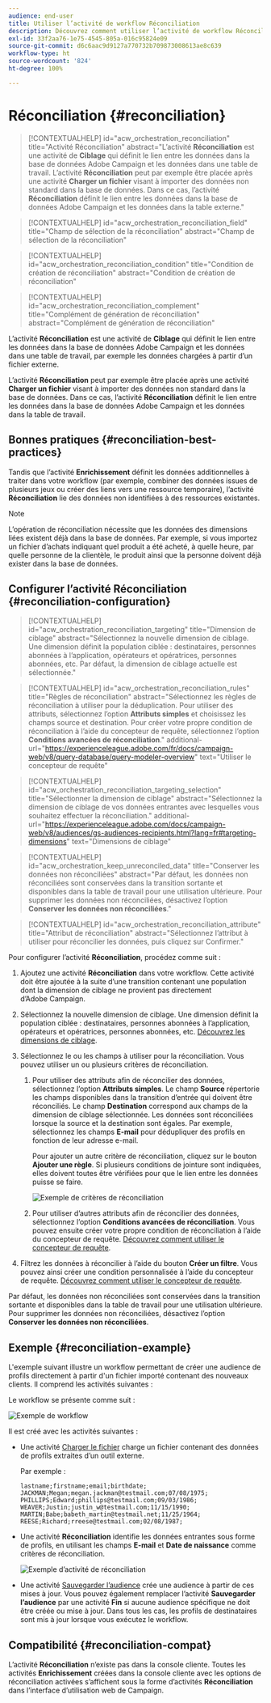 ```yaml
---
audience: end-user
title: Utiliser l’activité de workflow Réconciliation
description: Découvrez comment utiliser l’activité de workflow Réconciliation
exl-id: 33f2aa76-1e75-4545-805a-016c95824e09
source-git-commit: d6c6aac9d9127a770732b709873008613ae8c639
workflow-type: ht
source-wordcount: '824'
ht-degree: 100%

---
```


# Réconciliation {#reconciliation}

>[!CONTEXTUALHELP]
>id="acw_orchestration_reconciliation"
>title="Activité Réconciliation"
>abstract="L’activité **Réconciliation** est une activité de **Ciblage** qui définit le lien entre les données dans la base de données Adobe Campaign et les données dans une table de travail. L’activité **Réconciliation** peut par exemple être placée après une activité **Charger un fichier** visant à importer des données non standard dans la base de données. Dans ce cas, l’activité **Réconciliation** définit le lien entre les données dans la base de données Adobe Campaign et les données dans la table externe."

>[!CONTEXTUALHELP]
>id="acw_orchestration_reconciliation_field"
>title="Champ de sélection de la réconciliation"
>abstract="Champ de sélection de la réconciliation"

>[!CONTEXTUALHELP]
>id="acw_orchestration_reconciliation_condition"
>title="Condition de création de réconciliation"
>abstract="Condition de création de réconciliation"

>[!CONTEXTUALHELP]
>id="acw_orchestration_reconciliation_complement"
>title="Complément de génération de réconciliation"
>abstract="Complément de génération de réconciliation"

L’activité **Réconciliation** est une activité de **Ciblage** qui définit le lien entre les données dans la base de données Adobe Campaign et les données dans une table de travail, par exemple les données chargées à partir d’un fichier externe.

L’activité **Réconciliation** peut par exemple être placée après une activité **Charger un fichier** visant à importer des données non standard dans la base de données. Dans ce cas, l’activité **Réconciliation** définit le lien entre les données dans la base de données Adobe Campaign et les données dans la table de travail.

## Bonnes pratiques {#reconciliation-best-practices}

Tandis que l’activité **Enrichissement** définit les données additionnelles à traiter dans votre workflow (par exemple, combiner des données issues de plusieurs jeux ou créer des liens vers une ressource temporaire), l’activité **Réconciliation** lie des données non identifiées à des ressources existantes.

>[!NOTE]
>L’opération de réconciliation nécessite que les données des dimensions liées existent déjà dans la base de données. Par exemple, si vous importez un fichier d’achats indiquant quel produit a été acheté, à quelle heure, par quelle personne de la clientèle, le produit ainsi que la personne doivent déjà exister dans la base de données.

## Configurer l’activité Réconciliation {#reconciliation-configuration}

>[!CONTEXTUALHELP]
>id="acw_orchestration_reconciliation_targeting"
>title="Dimension de ciblage"
>abstract="Sélectionnez la nouvelle dimension de ciblage. Une dimension définit la population ciblée : destinataires, personnes abonnées à l’application, opérateurs et opératrices, personnes abonnées, etc. Par défaut, la dimension de ciblage actuelle est sélectionnée."

>[!CONTEXTUALHELP]
>id="acw_orchestration_reconciliation_rules"
>title="Règles de réconciliation"
>abstract="Sélectionnez les règles de réconciliation à utiliser pour la déduplication. Pour utiliser des attributs, sélectionnez l’option **Attributs simples** et choisissez les champs source et destination. Pour créer votre propre condition de réconciliation à l’aide du concepteur de requête, sélectionnez l’option **Conditions avancées de réconciliation**."
>additional-url="https://experienceleague.adobe.com/fr/docs/campaign-web/v8/query-database/query-modeler-overview" text="Utiliser le concepteur de requête"

>[!CONTEXTUALHELP]
>id="acw_orchestration_reconciliation_targeting_selection"
>title="Sélectionner la dimension de ciblage"
>abstract="Sélectionnez la dimension de ciblage de vos données entrantes avec lesquelles vous souhaitez effectuer la réconciliation."
>additional-url="https://experienceleague.adobe.com/docs/campaign-web/v8/audiences/gs-audiences-recipients.html?lang=fr#targeting-dimensions" text="Dimensions de ciblage"

>[!CONTEXTUALHELP]
>id="acw_orchestration_keep_unreconciled_data"
>title="Conserver les données non réconciliées"
>abstract="Par défaut, les données non réconciliées sont conservées dans la transition sortante et disponibles dans la table de travail pour une utilisation ultérieure. Pour supprimer les données non réconciliées, désactivez l’option **Conserver les données non réconciliées**."

>[!CONTEXTUALHELP]
>id="acw_orchestration_reconciliation_attribute"
>title="Attribut de réconciliation"
>abstract="Sélectionnez l’attribut à utiliser pour réconcilier les données, puis cliquez sur Confirmer."

Pour configurer l’activité **Réconciliation**, procédez comme suit :

1. Ajoutez une activité **Réconciliation** dans votre workflow. Cette activité doit être ajoutée à la suite d’une transition contenant une population dont la dimension de ciblage ne provient pas directement d’Adobe Campaign.

1. Sélectionnez la nouvelle dimension de ciblage. Une dimension définit la population ciblée : destinataires, personnes abonnées à l’application, opérateurs et opératrices, personnes abonnées, etc. [Découvrez les dimensions de ciblage](../../audience/about-recipients.md#targeting-dimensions).

1. Sélectionnez le ou les champs à utiliser pour la réconciliation. Vous pouvez utiliser un ou plusieurs critères de réconciliation.

   1. Pour utiliser des attributs afin de réconcilier des données, sélectionnez l’option **Attributs simples**. Le champ **Source** répertorie les champs disponibles dans la transition d’entrée qui doivent être réconciliés. Le champ **Destination** correspond aux champs de la dimension de ciblage sélectionnée. Les données sont réconciliées lorsque la source et la destination sont égales. Par exemple, sélectionnez les champs **E-mail** pour dédupliquer des profils en fonction de leur adresse e-mail.

      Pour ajouter un autre critère de réconciliation, cliquez sur le bouton **Ajouter une règle**. Si plusieurs conditions de jointure sont indiquées, elles doivent toutes être vérifiées pour que le lien entre les données puisse se faire.

      ![Exemple de critères de réconciliation](../assets/workflow-reconciliation-criteria.png)

   1. Pour utiliser d’autres attributs afin de réconcilier des données, sélectionnez l’option **Conditions avancées de réconciliation**. Vous pouvez ensuite créer votre propre condition de réconciliation à l’aide du concepteur de requête. [Découvrez comment utiliser le concepteur de requête](../../query/query-modeler-overview.md).

1. Filtrez les données à réconcilier à l’aide du bouton **Créer un filtre**. Vous pouvez ainsi créer une condition personnalisée à l’aide du concepteur de requête. [Découvrez comment utiliser le concepteur de requête](../../query/query-modeler-overview.md).

Par défaut, les données non réconciliées sont conservées dans la transition sortante et disponibles dans la table de travail pour une utilisation ultérieure. Pour supprimer les données non réconciliées, désactivez l’option **Conserver les données non réconciliées**.

## Exemple {#reconciliation-example}

L&#39;exemple suivant illustre un workflow permettant de créer une audience de profils directement à partir d&#39;un fichier importé contenant des nouveaux clients. Il comprend les activités suivantes :

Le workflow se présente comme suit :

![Exemple de workflow](../assets/workflow-reconciliation-sample-1.0.png)

Il est créé avec les activités suivantes :

* Une activité [Charger le fichier](load-file.md) charge un fichier contenant des données de profils extraites d’un outil externe.

  Par exemple :

  ```
  lastname;firstname;email;birthdate;
  JACKMAN;Megan;megan.jackman@testmail.com;07/08/1975;
  PHILLIPS;Edward;phillips@testmail.com;09/03/1986;
  WEAVER;Justin;justin_w@testmail.com;11/15/1990;
  MARTIN;Babe;babeth_martin@testmail.net;11/25/1964;
  REESE;Richard;rreese@testmail.com;02/08/1987;
  ```

* Une activité **Réconciliation** identifie les données entrantes sous forme de profils, en utilisant les champs **E-mail** et **Date de naissance** comme critères de réconciliation.

  ![Exemple d’activité de réconciliation](../assets/workflow-reconciliation-sample-1.1.png)

* Une activité [Sauvegarder l’audience](save-audience.md) crée une audience à partir de ces mises à jour. Vous pouvez également remplacer l’activité **Sauvegarder l’audience** par une activité **Fin** si aucune audience spécifique ne doit être créée ou mise à jour. Dans tous les cas, les profils de destinataires sont mis à jour lorsque vous exécutez le workflow.

## Compatibilité {#reconciliation-compat}

L’activité **Réconciliation** n’existe pas dans la console cliente. Toutes les activités **Enrichissement** créées dans la console cliente avec les options de réconciliation activées s’affichent sous la forme d’activités **Réconciliation** dans l’interface d’utilisation web de Campaign.
